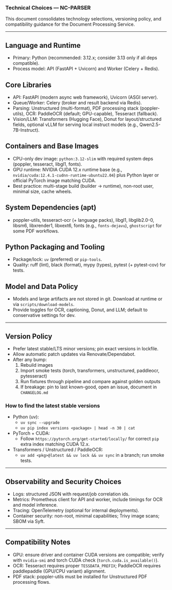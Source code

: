 ### Technical Choices — NC-PARSER

This document consolidates technology selections, versioning policy, and compatibility guidance for the Document Processing Service.

---

## Language and Runtime

- Primary: Python (recommended: 3.12.x; consider 3.13 only if all deps compatible).
- Process model: API (FastAPI + Uvicorn) and Worker (Celery + Redis).

## Core Libraries

- API: FastAPI (modern async web framework), Uvicorn (ASGI server).
- Queue/Worker: Celery (broker and result backend via Redis).
- Parsing: Unstructured (multi-format), PDF processing stack (poppler-utils),
  OCR: PaddleOCR (default; GPU-capable), Tesseract (fallback).
- Vision/LLM: Transformers (Hugging Face), Donut for layout/structured fields,
  optional vLLM for serving local instruct models (e.g., Qwen2.5-7B-Instruct).

## Containers and Base Images

- CPU-only dev image: `python:3.12-slim` with required system deps (poppler, tesseract, libgl1, fonts).
- GPU runtime: NVIDIA CUDA 12.x runtime base (e.g., `nvidia/cuda:12.4.1-cudnn-runtime-ubuntu22.04`) plus Python layer or official PyTorch image matching CUDA.
- Best practice: multi-stage build (builder → runtime), non-root user, minimal size, cache wheels.

## System Dependencies (apt)

- poppler-utils, tesseract-ocr (+ language packs), libgl1, libglib2.0-0, libsm6, libxrender1, libxext6, fonts (e.g., `fonts-dejavu`), `ghostscript` for some PDF workflows.

## Python Packaging and Tooling

- Package/lock: `uv` (preferred) or `pip-tools`.
- Quality: ruff (lint), black (format), mypy (types), pytest (+ pytest-cov) for tests.

## Model and Data Policy

- Models and large artifacts are not stored in git. Download at runtime or via `scripts/download-models`.
- Provide toggles for OCR, captioning, Donut, and LLM; default to conservative settings for dev.

---

## Version Policy

- Prefer latest stable/LTS minor versions; pin exact versions in lockfile.
- Allow automatic patch updates via Renovate/Dependabot.
- After any bump:
  1) Rebuild images
  2) Import smoke tests (torch, transformers, unstructured, paddleocr, pytesseract)
  3) Run fixtures through pipeline and compare against golden outputs
  4) If breakage: pin to last known-good, open an issue, document in `CHANGELOG.md`

### How to find the latest stable versions

- Python (uv):
  - `uv sync --upgrade`
  - `uv pip index versions <package> | head -n 30 | cat`
- PyTorch + CUDA:
  - Follow `https://pytorch.org/get-started/locally/` for correct `pip` extra index matching CUDA 12.x.
- Transformers / Unstructured / PaddleOCR:
  - `uv add <pkg>@latest && uv lock && uv sync` in a branch; run smoke tests.

---

## Observability and Security Choices

- Logs: structured JSON with request/job correlation ids.
- Metrics: Prometheus client for API and worker, include timings for OCR and model inference.
- Tracing: OpenTelemetry (optional for internal deployments).
- Container security: non-root, minimal capabilities; Trivy image scans; SBOM via Syft.

---

## Compatibility Notes

- GPU: ensure driver and container CUDA versions are compatible; verify with `nvidia-smi` and torch CUDA check (`torch.cuda.is_available()`).
- OCR: Tesseract requires proper `TESSDATA_PREFIX`; PaddleOCR requires paddlepaddle (GPU/CPU variant) alignment.
- PDF stack: poppler-utils must be installed for Unstructured PDF processing flows.

